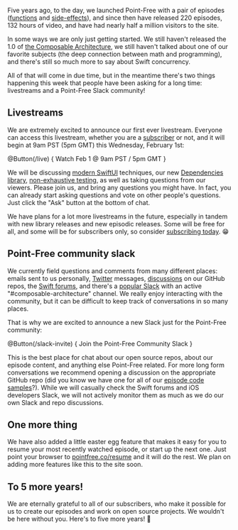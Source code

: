 Five years ago, to the day, we launched Point-Free with a pair of episodes
([functions](/episodes/ep1-functions) and [side-effects](/episodes/ep2-side-effects)),
and since then have released 220 episodes, 132 hours of video, and have had nearly half a
million visitors to the site.

In some ways we are only just getting started. We still haven't released the 1.0 of
[the Composable Architecture](https://github.com/pointfreeco/swift-composable-architecture),
we still haven't talked about one of our favorite subjects
(the deep connection between math and programming), and there's still so much more to say
about Swift concurrency.

All of that will come in due time, but in the meantime there's two things happening this
week that people have been asking for a long time: livestreams and a Point-Free Slack
community!

## Livestreams

We are extremely excited to announce our first ever livestream. Everyone can access this
livestream, whether you are a [subscriber](/pricing) or not, and it will begin at 9am PST
(5pm GMT) this Wednesday, February 1st:

@Button(/live) {
  Watch Feb 1 @ 9am PST / 5pm GMT
}

We will be discussing [modern SwiftUI](/collections/swiftui-modern-swiftui) techniques,
our new [Dependencies library](http://github.com/pointfreeco/swift-dependencies),
[non-exhaustive testing][non-exhaustive-testing-blog], as well as taking questions from our
viewers. Please join us, and bring any questions you might have. In fact, you can already
start asking questions and vote on other people's questions. Just click the "Ask" button
at the bottom of chat.

We have plans for a lot more livestreams in the future, especially in tandem with new
library releases and new episodic releases. Some will be free for all, and some will be
for subscribers only, so consider [subscribing today](/pricing). 😁

## Point-Free community slack

We currently field questions and comments from many different places: emails sent to us
personally, [Twitter](http://twitter.com/pointfreeco) messages,
[discussions][tca-discussions] on our GitHub repos, the [Swift forums][tca-forums], and
there's a [popular Slack](http://iosdevelopers.slack.com) with an active
"#composable-architecture" channel. We really enjoy interacting with the community, but it can
be difficult to keep track of conversations in so many places.

That is why we are excited to announce a new Slack just for the Point-Free community:

[tca-discussions]: https://github.com/pointfreeco/swift-composable-architecture/discussions
[tca-forums]: https://forums.swift.org/c/related-projects/swift-composable-architecture/61
[non-exhaustive-testing-blog]: /blog/posts/83-non-exhaustive-testing-in-the-composable-architecture

@Button(/slack-invite) {
  Join the Point-Free Community Slack
}

This is the best place for chat about our open source repos, about our episode content,
and anything else Point-Free related. For more long form conversations we recommend opening
a discussion on the appropriate GitHub repo (did you know we have one for all of our
[episode code samples][episode-code-samples]?). While we will casually check the Swift
forums and iOS developers Slack, we will not actively monitor them as much as we do our own
Slack and repo discussions.

## One more thing

We have also added a little easter egg feature that makes it easy for you to resume your
most recently watched episode, or start up the next one. Just point your browser to
[pointfree.co/resume](/resume) and it will do the rest. We plan on adding more features
like this to the site soon.

## To 5 more years!

We are eternally grateful to all of our subscribers, who make it possible for us to create
our episodes and work on open source projects. We wouldn't be here without you. Here's
to five more years! 🥳

[episode-code-samples]: https://github.com/pointfreeco/episode-code-samples/discussions

